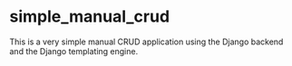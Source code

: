 # simple_manual_crud

This is a very simple manual CRUD application using the Django backend and the Django templating engine.